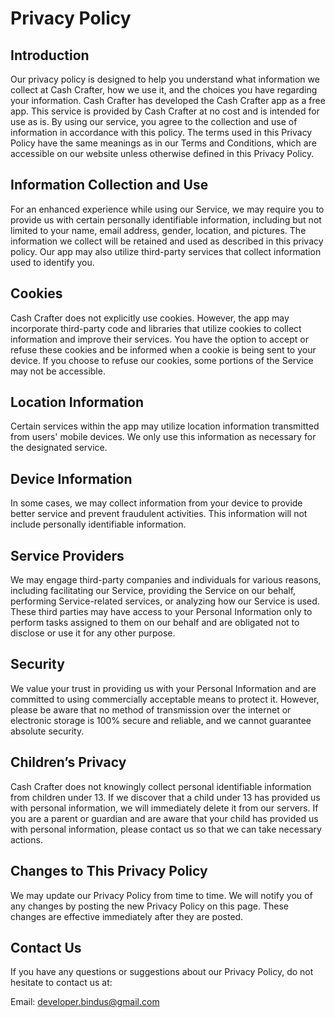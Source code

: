# Privacy Policy

## Introduction

Our privacy policy is designed to help you understand what information we collect at Cash Crafter, how we use it, and the choices you have regarding your information. Cash Crafter has developed the Cash Crafter app as a free app. This service is provided by Cash Crafter at no cost and is intended for use as is. By using our service, you agree to the collection and use of information in accordance with this policy. The terms used in this Privacy Policy have the same meanings as in our Terms and Conditions, which are accessible on our website unless otherwise defined in this Privacy Policy.

## Information Collection and Use

For an enhanced experience while using our Service, we may require you to provide us with certain personally identifiable information, including but not limited to your name, email address, gender, location, and pictures. The information we collect will be retained and used as described in this privacy policy. Our app may also utilize third-party services that collect information used to identify you.

## Cookies

Cash Crafter does not explicitly use cookies. However, the app may incorporate third-party code and libraries that utilize cookies to collect information and improve their services. You have the option to accept or refuse these cookies and be informed when a cookie is being sent to your device. If you choose to refuse our cookies, some portions of the Service may not be accessible.

## Location Information

Certain services within the app may utilize location information transmitted from users' mobile devices. We only use this information as necessary for the designated service.

## Device Information

In some cases, we may collect information from your device to provide better service and prevent fraudulent activities. This information will not include personally identifiable information.

## Service Providers

We may engage third-party companies and individuals for various reasons, including facilitating our Service, providing the Service on our behalf, performing Service-related services, or analyzing how our Service is used. These third parties may have access to your Personal Information only to perform tasks assigned to them on our behalf and are obligated not to disclose or use it for any other purpose.

## Security

We value your trust in providing us with your Personal Information and are committed to using commercially acceptable means to protect it. However, please be aware that no method of transmission over the internet or electronic storage is 100% secure and reliable, and we cannot guarantee absolute security.

## Children’s Privacy

Cash Crafter does not knowingly collect personal identifiable information from children under 13. If we discover that a child under 13 has provided us with personal information, we will immediately delete it from our servers. If you are a parent or guardian and are aware that your child has provided us with personal information, please contact us so that we can take necessary actions.

## Changes to This Privacy Policy

We may update our Privacy Policy from time to time. We will notify you of any changes by posting the new Privacy Policy on this page. These changes are effective immediately after they are posted.

## Contact Us

If you have any questions or suggestions about our Privacy Policy, do not hesitate to contact us at:

Email: developer.bindus@gmail.com
